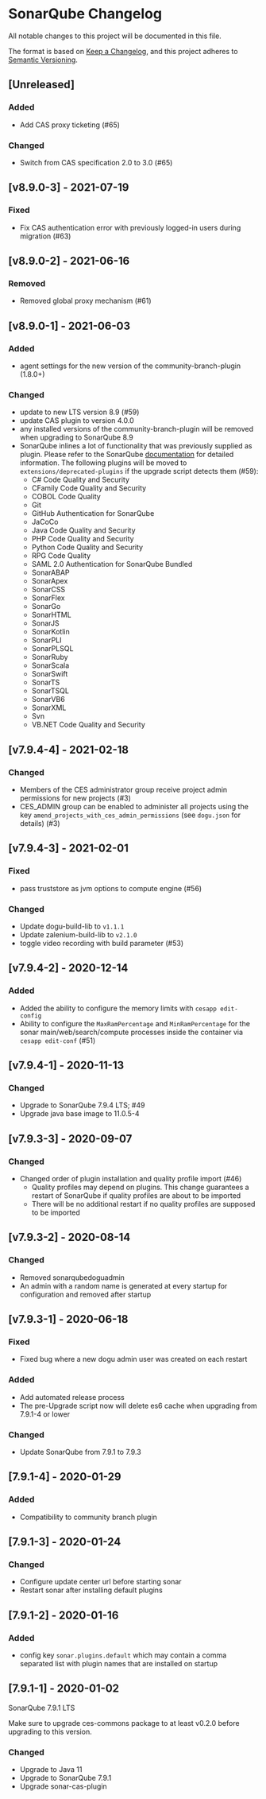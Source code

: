 # SonarQube Changelog

All notable changes to this project will be documented in this file.

The format is based on [Keep a Changelog](https://keepachangelog.com/en/1.0.0/),
and this project adheres to [Semantic Versioning](https://semver.org/spec/v2.0.0.html).

## [Unreleased]

### Added
- Add CAS proxy ticketing (#65)

### Changed
- Switch from CAS specification 2.0 to 3.0 (#65)

## [v8.9.0-3] - 2021-07-19
### Fixed
- Fix CAS authentication error with previously logged-in users during migration (#63)

## [v8.9.0-2] - 2021-06-16
### Removed
- Removed global proxy mechanism (#61)

## [v8.9.0-1] - 2021-06-03

### Added
- agent settings for the new version of the community-branch-plugin (1.8.0+)

### Changed
- update to new LTS version 8.9 (#59)
- update CAS plugin to version 4.0.0
- any installed versions of the community-branch-plugin will be removed when upgrading to SonarQube 8.9
- SonarQube inlines a lot of functionality that was previously supplied as plugin. Please refer to the SonarQube [documentation](https://docs.sonarqube.org/latest/instance-administration/plugin-version-matrix/) for detailed information. The following plugins will be moved to `extensions/deprecated-plugins` if the upgrade script detects them (#59):
  - C# Code Quality and Security
  - CFamily Code Quality and Security
  - COBOL Code Quality
  - Git
  - GitHub Authentication for SonarQube
  - JaCoCo
  - Java Code Quality and Security
  - PHP Code Quality and Security
  - Python Code Quality and Security
  - RPG Code Quality
  - SAML 2.0 Authentication for SonarQube 	Bundled
  - SonarABAP
  - SonarApex
  - SonarCSS
  - SonarFlex
  - SonarGo
  - SonarHTML
  - SonarJS
  - SonarKotlin
  - SonarPLI
  - SonarPLSQL
  - SonarRuby
  - SonarScala
  - SonarSwift
  - SonarTS
  - SonarTSQL
  - SonarVB6
  - SonarXML
  - Svn
  - VB.NET Code Quality and Security

## [v7.9.4-4] - 2021-02-18
### Changed
- Members of the CES administrator group receive project admin permissions for new projects (#3)
- CES_ADMIN group can be enabled to administer all projects using the key `amend_projects_with_ces_admin_permissions`
(see `dogu.json` for details) (#3)

## [v7.9.4-3] - 2021-02-01
### Fixed
- pass truststore as jvm options to compute engine (#56)

### Changed
- Update dogu-build-lib to `v1.1.1`
- Update zalenium-build-lib to `v2.1.0`
- toggle video recording with build parameter (#53)

## [v7.9.4-2] - 2020-12-14
### Added
- Added the ability to configure the memory limits with `cesapp edit-config`
- Ability to configure the `MaxRamPercentage` and `MinRamPercentage` for the sonar main/web/search/compute processes inside the container via `cesapp edit-conf` (#51)

## [v7.9.4-1] - 2020-11-13
### Changed
- Upgrade to SonarQube 7.9.4 LTS; #49
- Upgrade java base image to 11.0.5-4

## [v7.9.3-3] - 2020-09-07
### Changed
- Changed order of plugin installation and quality profile import (#46)
    - Quality profiles may depend on plugins. This change guarantees a restart of SonarQube if quality profiles are about to be imported
    - There will be no additional restart if no quality profiles are supposed to be imported

## [v7.9.3-2] - 2020-08-14
### Changed
* Removed sonarqubedoguadmin
* An admin with a random name is generated at every startup for configuration and removed after startup

## [v7.9.3-1] - 2020-06-18
### Fixed
* Fixed bug where a new dogu admin user was created on each restart

### Added
* Add automated release process
* The pre-Upgrade script now will delete es6 cache when upgrading from 7.9.1-4 or lower

### Changed 
* Update SonarQube from 7.9.1 to 7.9.3

## [7.9.1-4] - 2020-01-29

### Added
* Compatibility to community branch plugin 

## [7.9.1-3] - 2020-01-24

### Changed
* Configure update center url before starting sonar
* Restart sonar after installing default plugins

## [7.9.1-2] - 2020-01-16

### Added

* config key `sonar.plugins.default` which may contain a comma separated list with plugin names that are installed on startup

## [7.9.1-1] - 2020-01-02

SonarQube 7.9.1 LTS

Make sure to upgrade ces-commons package to at least v0.2.0 before upgrading to this version.

### Changed
* Upgrade to Java 11
* Upgrade to SonarQube 7.9.1
* Upgrade sonar-cas-plugin
